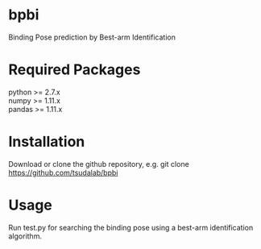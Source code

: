 # bpbi
Binding Pose prediction by Best-arm Identification

# Required Packages 
python >= 2.7.x  
numpy >= 1.11.x  
pandas >= 1.11.x  

# Installation
Download or clone the github repository, e.g. git clone https://github.com/tsudalab/bpbi

# Usage 
Run test.py for searching the binding pose using a best-arm identification algorithm.
